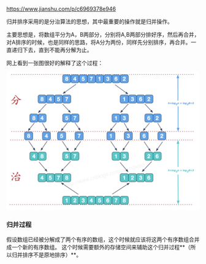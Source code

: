 
https://www.jianshu.com/p/c6969378e946

归并排序采用的是分治算法的思想，其中最重要的操作就是归并操作。

主要思想是，将数组平分为A，B两部分，分别将A,B两部分排好序，然后再合并，对A排序的时候，也是同样的思路，将A分为两份，同样先分别排序，再合并。一直递归下去，直到不能再分解为止。

网上看到一张图很好的解释了这个过程：

<img src="merge-sort.jpg">

### 归并过程

假设数组已经被分解成了两个有序的数组，这个时候就应该将这两个有序数组合并成一个新的有序数组。
这个时候需要额外的存储空间来辅助这个归并过程**（所以归并排序不是原地排序）**。

